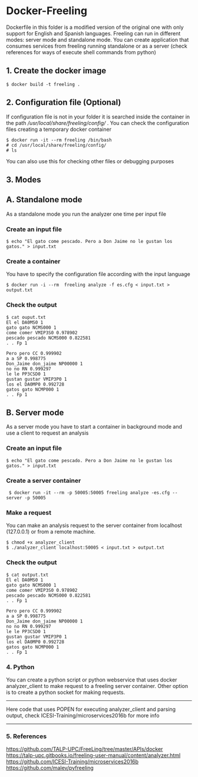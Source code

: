 # Docker-Freeling

Dockerfile in this folder is a modified version of the original one with only support for English and Spanish languages. Freeling can run in different modes: server mode and standalone mode. You can create application that consumes services from freeling running standalone or as a server (check references for ways of execute shell commands from python)  

## 1. Create the docker image

```
$ docker build -t freeling .
```

## 2. Configuration file (Optional)
If configuration file is not in your folder it is searched inside the container in the path _/usr/local/share/freeling/config/_ . You can check the configuration files creating a temporary
docker container

```
$ docker run -it --rm freeling /bin/bash
# cd /usr/local/share/freeling/config/
# ls
```

You can also use this for checking other files or debugging purposes

## 3. Modes

## A. Standalone mode
As a standalone mode you run the analyzer one time per input file

### Create an input file

```
$ echo "El gato come pescado. Pero a Don Jaime no le gustan los gatos." > input.txt
```

### Create a container
You have to specify the configuration file according with the input language

```
$ docker run -i --rm  freeling analyze -f es.cfg < input.txt > output.txt
```

### Check the output

```
$ cat ouput.txt
El el DA0MS0 1
gato gato NCMS000 1
come comer VMIP3S0 0.978902
pescado pescado NCMS000 0.822581
. . Fp 1

Pero pero CC 0.999902
a a SP 0.998775
Don_Jaime don_jaime NP00000 1
no no RN 0.999297
le le PP3CSD0 1
gustan gustar VMIP3P0 1
los el DA0MP0 0.992728
gatos gato NCMP000 1
. . Fp 1
```

## B. Server mode
As a server mode you have to start a container in background mode and use a client to request an analysis

### Create an input file

```
$ echo "El gato come pescado. Pero a Don Jaime no le gustan los gatos." > input.txt
```

### Create a server container

```
 $ docker run -it --rm -p 50005:50005 freeling analyze -es.cfg --server -p 50005
```

### Make a request

You can make an analysis request to the server container from localhost (127.0.0.1) or from a remote machine.

```
$ chmod +x analyzer_client
$ ./analyzer_client localhost:50005 < input.txt > output.txt
```

### Check the output

```
$ cat output.txt
El el DA0MS0 1
gato gato NCMS000 1
come comer VMIP3S0 0.978902
pescado pescado NCMS000 0.822581
. . Fp 1

Pero pero CC 0.999902
a a SP 0.998775
Don_Jaime don_jaime NP00000 1
no no RN 0.999297
le le PP3CSD0 1
gustan gustar VMIP3P0 1
los el DA0MP0 0.992728
gatos gato NCMP000 1
. . Fp 1
```

### 4. Python
You can create a python script or python webservice that uses docker analyzer_client to make request to a freeling server container. Other option is to create a python socket for making requests.

***
Here code that uses POPEN for executing analyzer_client and parsing output, check ICESI-Training/microservices2016b for more info
***

### 5. References
https://github.com/TALP-UPC/FreeLing/tree/master/APIs/docker  
https://talp-upc.gitbooks.io/freeling-user-manual/content/analyzer.html  
https://github.com/ICESI-Training/microservices2016b
https://github.com/malev/pyfreeling
